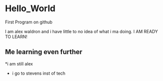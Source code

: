 # Hello_World
First Program on github

I am alex waldron and i have little to no idea of what i ma doing. I AM READY TO LEARN!

## Me learning even further
*i am still alex
* i go to stevens inst of tech
